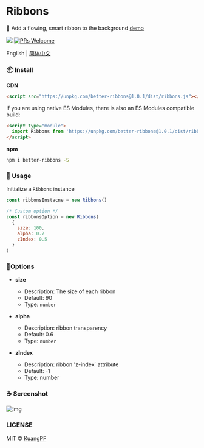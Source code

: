 # Ribbons

🌈 Add a flowing, smart ribbon to the background [demo](https://kuangpf.com/ribbons/example/index.html)

![](https://img.shields.io/npm/v/better-ribbons.svg?style=flat)
[![PRs Welcome](https://img.shields.io/badge/PRs-welcome-brightgreen.svg?style=flat)](http://makeapullrequest.com)


English | [简体中文](./README-zh_CN.md)

### 📦 Install

**CDN**

```html
<script src="https://unpkg.com/better-ribbons@1.0.1/dist/ribbons.js"></script>
```

If you are using native ES Modules, there is also an ES Modules compatible build:

```html
<script type="module">
  import Ribbons from 'https://unpkg.com/better-ribbons@1.0.1/dist/ribbons.esm.js'
</script>
```

**npm**

```bash
npm i better-ribbons -S
```

### 🔨 Usage

Initialize a `Ribbons` instance

```javascript
const ribbonsInstacne = new Ribbons()

/* Custom option */
const ribbonsOption = new Ribbons(
  {
    size: 100,
    alpha: 0.7
    zIndex: 0.5
  }
)
```

### 🍺Options

- **size**
  - Description: The size of each ribbon
  - Default: 90
  - Type: `number`

- **alpha**
  - Description: ribbon transparency
  - Default: 0.6
  - Type: `number`

- **zIndex**
  - Description: ribbon 'z-index` attribute
  - Default: -1
  - Type: number

### ☕️ Screenshot

![img](https://user-images.githubusercontent.com/20694238/62418877-b5a7a500-b6a6-11e9-9e35-6823849be800.gif)

### LICENSE

MIT © [KuangPF](https://kuangpf.com/)